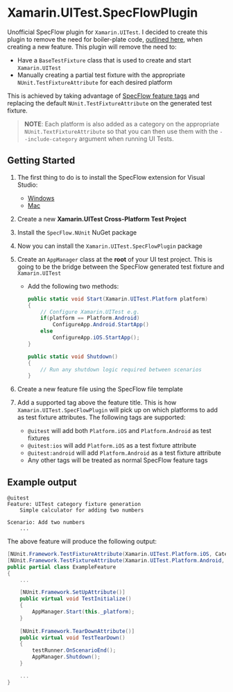 # Xamarin.UITest.SpecFlowPlugin

Unofficial SpecFlow plugin for `Xamarin.UITest`. I decided to create this plugin to remove the need for boiler-plate code, [outlined here](https://github.com/xamarin-automation-service/uitest-specflow-example), when creating a new feature. This plugin will remove the need to:

- Have a `BaseTestFixture` class that is used to create and start `Xamarin.UITest`
- Manually creating a partial test fixture with the appropriate `NUnit.TestFixtureAttribute` for each desired platform

This is achieved by taking advantage of [SpecFlow feature tags](https://docs.specflow.org/projects/specflow/en/latest/Gherkin/Gherkin-Reference.html#tags) and replacing the default `NUnit.TestFixtureAttribute` on the generated test fixture.

> **NOTE**: Each platform is also added as a category on the appropriate `NUnit.TextFixtureAttribute` so that you can then use them with the `--include-category` argument when running UI Tests.

## Getting Started

1. The first thing to do is to install the SpecFlow extension for Visual Studio:
    - [Windows](https://marketplace.visualstudio.com/items?itemName=TechTalkSpecFlowTeam.SpecFlowForVisualStudio)
    - [Mac](https://github.com/straighteight/SpecFlow-VS-Mac-Integration)
1. Create a new **Xamarin.UITest Cross-Platform Test Project**
1. Install the `SpecFlow.NUnit` NuGet package
1. Now you can install the `Xamarin.UITest.SpecFlowPlugin` package
1. Create an `AppManager` class at the **root** of your UI test project. This is going to be the bridge between the SpecFlow generated test fixture and `Xamarin.UITest`
    - Add the following two methods:

        ```csharp
        public static void Start(Xamarin.UITest.Platform platform)
        {
            // Configure Xamarin.UITest e.g.
            if(platform == Platform.Android)
                ConfigureApp.Android.StartApp()
            else
                ConfigureApp.iOS.StartApp();
        }
        
        public static void Shutdown()
        {
            // Run any shutdown logic required between scenarios
        }
        ```

1. Create a new feature file using the SpecFlow file template
1. Add a supported tag above the feature title. This is how `Xamarin.UITest.SpecFlowPlugin` will pick up on which platforms to add as test fixture attributes. The following tags are supported:

    - `@uitest` will add both `Platform.iOS` and `Platform.Android` as test fixtures
    - `@uitest:ios` will add `Platform.iOS` as a test fixture attribute
    - `@uitest:android` will add `Platform.Android` as a test fixture attribute
    - Any other tags will be treated as normal SpecFlow feature tags

## Example output

```text
@uitest
Feature: UITest category fixture generation 
    Simple calculator for adding two numbers

Scenario: Add two numbers
    ...
```

The above feature will produce the following output:

```csharp
[NUnit.Framework.TestFixtureAttribute(Xamarin.UITest.Platform.iOS, Category="iOS")]
[NUnit.Framework.TestFixtureAttribute(Xamarin.UITest.Platform.Android, Category="Android")]
public partial class ExampleFeature
{
    ...

    [NUnit.Framework.SetUpAttribute()]
    public virtual void TestInitialize()
    {
        AppManager.Start(this._platform);
    }
    
    [NUnit.Framework.TearDownAttribute()]
    public virtual void TestTearDown()
    {
        testRunner.OnScenarioEnd();
        AppManager.Shutdown();
    }

    ...
}
```
